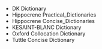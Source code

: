 - DK Dictionary
- Hippocrene Practical_Dictionaries
- Hippocrene Concise_Dictionaries
- KESAINT-BLANC Dictionary
- Oxford Collocation Dictionary
- Tuttle Concise Dictionary
